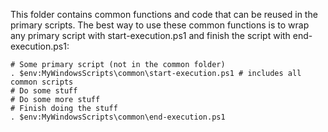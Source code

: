 This folder contains common functions and code that can be reused in the primary scripts.
The best way to use these common functions is to wrap any primary script with start-execution.ps1
and finish the script with end-execution.ps1:
```
# Some primary script (not in the common folder)
. $env:MyWindowsScripts\common\start-execution.ps1 # includes all common scripts
# Do some stuff
# Do some more stuff
# Finish doing the stuff
. $env:MyWindowsScripts\common\end-execution.ps1
```
